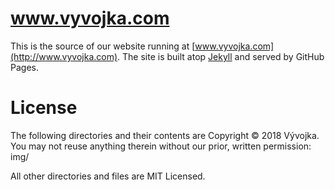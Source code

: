 # www.vyvojka.com
This is the source of our website running at [www.vyvojka.com](http://www.vyvojka.com). The site is built atop [Jekyll](http://jekyllrb.com) and served by GitHub Pages.

# License
The following directories and their contents are Copyright © 2018 Vývojka. You may not reuse anything therein without our prior, written permission:  
img/  

All other directories and files are MIT Licensed.
